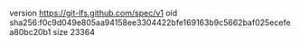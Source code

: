 version https://git-lfs.github.com/spec/v1
oid sha256:f0c9d049e805aa94158ee3304422bfe169163b9c5662baf025ecefea80bc20b1
size 23364
